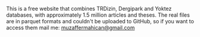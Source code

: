 This is a free website that combines TRDizin, Dergipark and Yoktez databases, with approximately 1.5 million articles and theses. The real files are in parquet formats and couldn't be uploaded to GitHub,
so if you want to access them mail me: muzaffermahican@gmail.com
